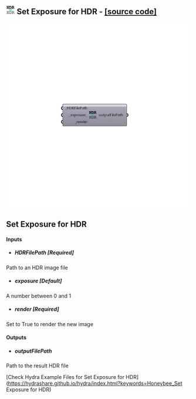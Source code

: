 ## ![](../../images/icons/Set_Exposure_for_HDR.png) Set Exposure for HDR - [[source code]](https://github.com/ladybug-tools/honeybee-legacy/tree/master/src/Honeybee_Set%20Exposure%20for%20HDR.py)

![](../../images/components/Set_Exposure_for_HDR.png)

Set Exposure for HDR
 -
 

#### Inputs
* ##### HDRFilePath [Required]
Path to an HDR image file
* ##### exposure [Default]
A number between 0 and 1
* ##### render [Required]
Set to True to render the new image

#### Outputs
* ##### outputFilePath
Path to the result HDR file


[Check Hydra Example Files for Set Exposure for HDR](https://hydrashare.github.io/hydra/index.html?keywords=Honeybee_Set Exposure for HDR)